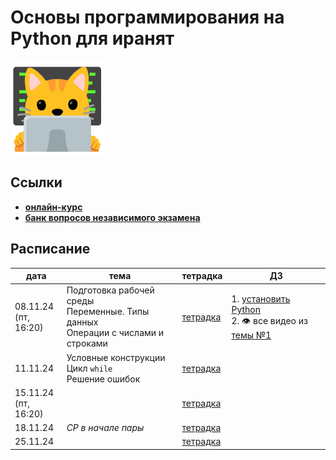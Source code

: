 # Основы программирования на Python для иранят

<img src="other/kotenok-iranenok%20(progaet).jpg" alt="котёнок-иранёнок (прогает)" width="150"/>

## Ссылки
- **[онлайн-курс](https://edu.hse.ru/course/view.php?id=133389)**
- **[банк вопросов независимого экзамена](https://edu.hse.ru/course/view.php?id=211220)**

## Расписание

|дата|тема|тетрадка|ДЗ|
|---|---|---|---|
|08.11.24<br>(пт, 16:20)|Подготовка рабочей среды<br>Переменные. Типы данных<br>Операции с числами и строками|[тетрадка]()|1. [установить Python](https://github.com/maxmerben/hse-python-iran-2024/blob/main/other/installing_python.ipynb)<br>2. 👁 все видео из [темы №1](https://edu.hse.ru/mod/page/view.php?id=502431)|
|11.11.24|Условные конструкции<br>Цикл `while`<br>Решение ошибок|[тетрадка]()| |
|15.11.24<br>(пт, 16:20)| |[тетрадка]()| |
|18.11.24|*СР в начале пары*<br> |[тетрадка]()| |
|25.11.24| |[тетрадка]()| |

